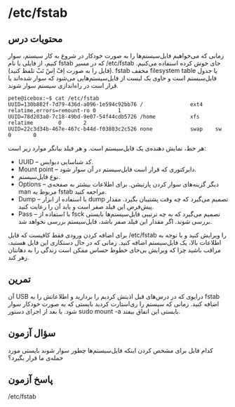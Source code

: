 # ‎/etc/fstab

## محتویات درس

زمانی که می‌خواهیم فایل‌سیستم‌ها را به صورت خودکار در شروع به کار سیستم، سوار کنیم، از فایلی با نام fstab که در مسیر ‎/etc/fstab جای خوش کرده استفاده می‌کنیم. (فایل را به صورت اِفْ اِسْ تَبْ تلفظ کنید). fstab مخفف filesystem table یا جدول فایل‌سیستم است و حاوی یک لیست از فایل‌سیستم‌هایی می‌شود که سوار شده‌اند یا قرار است در راه‌اندازی سیستم سوار شوند.

```
pete@icebox:~$ cat /etc/fstab
UUID=130b882f-7d79-436d-a096-1e594c92bb76 /               ext4    relatime,errors=remount-ro 0       1
UUID=78d203a0-7c18-49bd-9e07-54f44cdb5726 /home           xfs     relatime        0       2
UUID=22c3d34b-467e-467c-b44d-f03803c2c526 none            swap    sw              0       0
```

هر خط، نمایش دهنده‌ی یک فایل‌سیستم است. و هر فیلد بیانگر موارد زیر است:

+ UUID – کد شناسایی دیوایس.
+ Mount point – دایرکتوری که قرار است فایل‌سیستم در آن سوار شود.
+ نوع فایل‌سیستم.
+ Options – دیگر گزینه‌های سوار کردن پارتیشن. برای اطلاعات بیشتر به صفحه‌ی man مربوط به fstab مراجعه کنید.
+ Dump – با استفاده از ابزار dump تصمیم می‌گیرد که چه وقت پشتیبان بگیرد. مقدار پیش‌فرض این فیلد صفر است و باید آن را رعایت کنید.
+ Pass – با استفاده از fsck تصمیم می‌گیرد که به چه ترتیبی فایل‌سیستم‌ها بایستی بررسی شوند. اگر مقدار این فیلد صفر باشد، فایل‌سیستم بررسی نخواهد شد.

برای اضافه کردن ورودی فقط کافیست که فایل ‎/etc/fstab را ویرایش کنید و با توجه به اطلاعات بالا، یک فایل‌سیستم اضافه کنید. زمانی که در حال دستکاری این فایل هستید، مراقب باشید چرا که ویرایش بی‌جای خطوط حساس ممکن است زندگی را به دهانتان زهر کند.

## تمرین

آن USB درایوی که در درس‌های قبل اذیتش کردیم را بردارید و اطلاعاتش را به fstab اضافه کنید. زمانی که سیستم را ری‌استارت کردید بایستی که به صورت خودکار سوار شود. یا بعد از اجرای دستور sudo mount -a بایستی این اتفاق بیفتد.

## سؤال آزمون

کدام فایل برای مشخص کردن اینکه فایل‌سیستم‌ها چطور سوار شوند بایستی مورد حمله‌ی ما قرار بگیرد؟

## پاسخ آزمون

/etc/fstab
